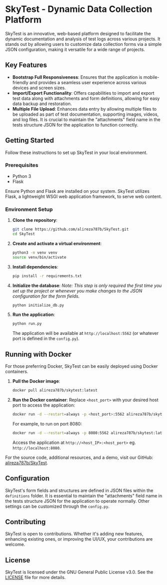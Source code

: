 
# SkyTest - Dynamic Data Collection Platform

SkyTest is an innovative, web-based platform designed to facilitate the dynamic documentation and analysis of test logs across various projects. It stands out by allowing users to customize data collection forms via a simple JSON configuration, making it versatile for a wide range of projects.

## Key Features

- **Bootstrap Full Responsiveness**: Ensures that the application is mobile-friendly and provides a seamless user experience across various devices and screen sizes.
- **Import/Export Functionality**: Offers capabilities to import and export test data along with attachments and form definitions, allowing for easy data backup and restoration.
- **Multiple File Upload**: Enhances data entry by allowing multiple files to be uploaded as part of test documentation, supporting images, videos, and log files. It is crucial to maintain the "attachments" field name in the tests structure JSON for the application to function correctly.

## Getting Started

Follow these instructions to set up SkyTest in your local environment.

### Prerequisites

- Python 3
- Flask

Ensure Python and Flask are installed on your system. SkyTest utilizes Flask, a lightweight WSGI web application framework, to serve web content.

### Environment Setup

1. **Clone the repository**:
    ```bash
    git clone https://github.com/alireza787b/SkyTest.git
    cd SkyTest
    ```

2. **Create and activate a virtual environment**:
    ```bash
    python3 -m venv venv
    source venv/bin/activate
    ```

3. **Install dependencies**:
    ```bash
    pip install -r requirements.txt
    ```

4. **Initialize the database**:
    *Note: This step is only required the first time you set up the project or whenever you make changes to the JSON configuration for the form fields.*
    ```bash
    python initialize_db.py
    ```

5. **Run the application**:
    ```bash
    python run.py
    ```
    The application will be available at `http://localhost:5562` (or whatever port is defined in the `config.py`).

## Running with Docker

For those preferring Docker, SkyTest can be easily deployed using Docker containers.

1. **Pull the Docker image**:
    ```bash
    docker pull alireza787b/skytest:latest
    ```

2. **Run the Docker container**:
    Replace `<host_port>` with your desired host port to access the application:
    ```bash
    docker run -d --restart=always -p <host_port>:5562 alireza787b/skytest:latest
    ```
    For example, to run on port 8080:
    ```bash
    docker run -d --restart=always -p 8080:5562 alireza787b/skytest:latest
    ```
    Access the application at `http://<host_IP>:<host_port>` eg. `http://localhost:8080`.

For the source code, additional resources, and a demo, visit our GitHub: [alireza787b/SkyTest](https://github.com/alireza787b/SkyTest).

## Configuration

SkyTest's form fields and structures are defined in JSON files within the `definitions` folder. It is essential to maintain the "attachments" field name in the tests structure JSON for the application to operate normally.
Other settings can be customized through the `config.py`.

## Contributing

SkyTest is open to contributions. Whether it's adding new features, enhancing existing ones, or improving the UI/UX, your contributions are welcome.

## License

SkyTest is licensed under the GNU General Public License v3.0. See the [LICENSE](LICENSE) file for more details.
